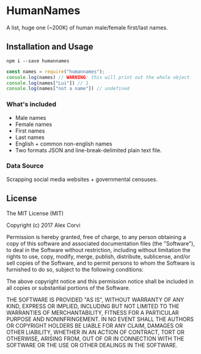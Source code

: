 # HumanNames
A list, huge one (~200K) of human male/female first/last names.

## Installation and Usage

```
npm i --save humannames
```

```javascript
const names = require("humannames");
console.log(names) // WARNING: this will print out the whole object
console.log(names["Lui"]) // 1
console.log(names["not a name"]) // undefined
```

### What's included

* Male names
* Female names
* First names
* Last names
* English + common non-english names
* Two formats JSON and line-break-delimited plain text file.

### Data Source
Scrapping social media websites + governmental censuses.

## License

The MIT License (MIT)

Copyright (c) 2017 Alex Corvi

Permission is hereby granted, free of charge, to any person obtaining a copy
of this software and associated documentation files (the "Software"), to deal
in the Software without restriction, including without limitation the rights
to use, copy, modify, merge, publish, distribute, sublicense, and/or sell
copies of the Software, and to permit persons to whom the Software is
furnished to do so, subject to the following conditions:

The above copyright notice and this permission notice shall be included in all
copies or substantial portions of the Software.

THE SOFTWARE IS PROVIDED "AS IS", WITHOUT WARRANTY OF ANY KIND, EXPRESS OR
IMPLIED, INCLUDING BUT NOT LIMITED TO THE WARRANTIES OF MERCHANTABILITY,
FITNESS FOR A PARTICULAR PURPOSE AND NONINFRINGEMENT. IN NO EVENT SHALL THE
AUTHORS OR COPYRIGHT HOLDERS BE LIABLE FOR ANY CLAIM, DAMAGES OR OTHER
LIABILITY, WHETHER IN AN ACTION OF CONTRACT, TORT OR OTHERWISE, ARISING FROM,
OUT OF OR IN CONNECTION WITH THE SOFTWARE OR THE USE OR OTHER DEALINGS IN THE
SOFTWARE.